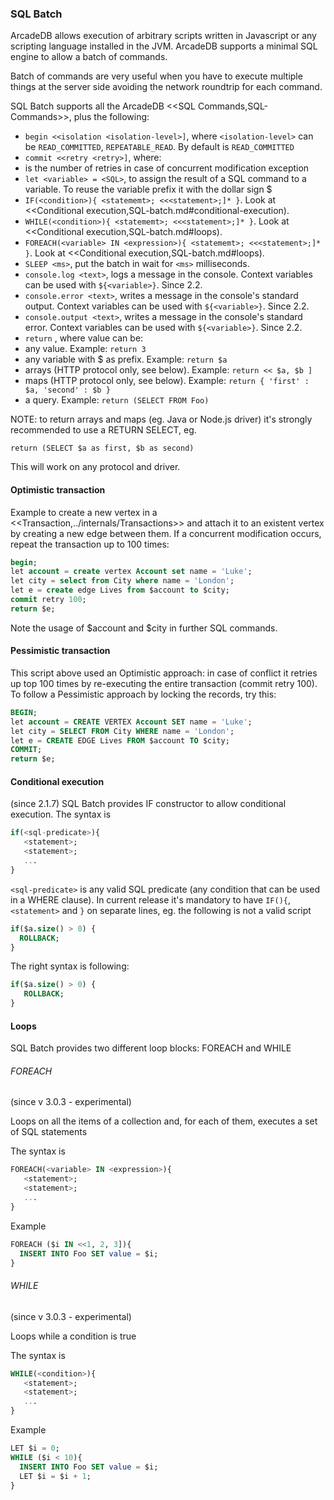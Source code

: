 ### SQL Batch

ArcadeDB allows execution of arbitrary scripts written in Javascript or any scripting language installed in the JVM. ArcadeDB supports a minimal SQL engine to allow a batch of commands.

Batch of commands are very useful when you have to execute multiple things at the server side avoiding the network roundtrip for each command.

SQL Batch supports all the ArcadeDB <<SQL Commands,SQL-Commands>>, plus the following:
- ```begin <<isolation <isolation-level>]```, where `<isolation-level>` can be `READ_COMMITTED`, `REPEATABLE_READ`. By default is `READ_COMMITTED`
- ```commit <<retry <retry>]```, where:
 - <retry> is the number of retries in case of concurrent modification exception
- ```let <variable> = <SQL>```, to assign the result of a SQL command to a variable. To reuse the variable prefix it with the dollar sign $
- ```IF(<condition>){ <statememt>; <<<statement>;]* }```. Look at <<Conditional execution,SQL-batch.md#conditional-execution).
- ```WHILE(<condition>){ <statememt>; <<<statement>;]* }```. Look at <<Conditional execution,SQL-batch.md#loops).
- ```FOREACH(<variable> IN <expression>){ <statememt>; <<<statement>;]* }```. Look at <<Conditional execution,SQL-batch.md#loops).
- ```SLEEP <ms>```, put the batch in wait for `<ms>` milliseconds.
- ```console.log <text>```, logs a message in the console. Context variables can be used with `${<variable>}`. Since 2.2.
- ```console.error <text>```, writes a message in the console's standard output. Context variables can be used with `${<variable>}`. Since 2.2.
- ```console.output <text>```, writes a message in the console's standard error. Context variables can be used with `${<variable>}`. Since 2.2.
- ```return``` <value>, where value can be:
 - any value. Example: ```return 3```
 - any variable with $ as prefix. Example: ```return $a```
 - arrays (HTTP protocol only, see below). Example: ```return << $a, $b ]```
 - maps (HTTP protocol only, see below). Example: ```return { 'first' : $a, 'second' : $b }```
 - a query. Example: ```return (SELECT FROM Foo)```  
 
 NOTE: to return arrays and maps (eg. Java or Node.js driver) it's strongly recommended to use a RETURN SELECT, eg.  

```
return (SELECT $a as first, $b as second)
```

This will work on any protocol and driver.


#### Optimistic transaction

Example to create a new vertex in a <<Transaction,../internals/Transactions>> and attach it to an existent vertex by creating a new edge between them. If a concurrent modification occurs, repeat the transaction up to 100 times:

```sql
begin;
let account = create vertex Account set name = 'Luke';
let city = select from City where name = 'London';
let e = create edge Lives from $account to $city;
commit retry 100;
return $e;
```

Note the usage of $account and $city in further SQL commands.

#### Pessimistic transaction

This script above used an Optimistic approach: in case of conflict it retries up top 100 times by re-executing the entire transaction (commit retry 100). To follow a Pessimistic approach by locking the records, try this:

```sql
BEGIN;
let account = CREATE VERTEX Account SET name = 'Luke';
let city = SELECT FROM City WHERE name = 'London';
let e = CREATE EDGE Lives FROM $account TO $city;
COMMIT;
return $e;
```


#### Conditional execution 
(since 2.1.7)
SQL Batch provides IF constructor to allow conditional execution.
The syntax is

```sql
if(<sql-predicate>){
   <statement>;
   <statement>;
   ...
}
```
`<sql-predicate>` is any valid SQL predicate (any condition that can be used in a WHERE clause).
In current release it's mandatory to have `IF(){`, `<statement>` and `}` on separate lines, eg. the following is not a valid script

```sql
if($a.size() > 0) {
  ROLLBACK;
}
```
The right syntax is following:
```sql
if($a.size() > 0) { 
   ROLLBACK;
}
```

#### Loops

SQL Batch provides two different loop blocks: FOREACH and WHILE

###### FOREACH

(since v 3.0.3 - experimental)

Loops on all the items of a collection and, for each of them, executes a set of SQL statements

The syntax is

```sql
FOREACH(<variable> IN <expression>){
   <statement>;
   <statement>;
   ...
}
```
Example
```sql
FOREACH ($i IN <<1, 2, 3]){
  INSERT INTO Foo SET value = $i;
}
```


###### WHILE

(since v 3.0.3 - experimental)

Loops while a condition is true

The syntax is

```sql
WHILE(<condition>){
   <statement>;
   <statement>;
   ...
}
```

Example
```sql
LET $i = 0;
WHILE ($i < 10){
  INSERT INTO Foo SET value = $i;
  LET $i = $i + 1;
}
```



